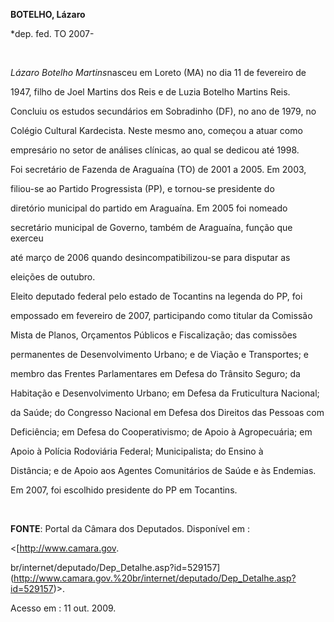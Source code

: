 **BOTELHO, Lázaro**



\*dep. fed. TO 2007-



 



*Lázaro Botelho Martins*nasceu em Loreto (MA) no dia 11 de fevereiro de

1947, filho de Joel Martins dos Reis e de Luzia Botelho Martins Reis.



Concluiu os estudos secundários em Sobradinho (DF), no ano de 1979, no

Colégio Cultural Kardecista. Neste mesmo ano, começou a atuar como

empresário no setor de análises clínicas, ao qual se dedicou até 1998.



Foi secretário de Fazenda de Araguaína (TO) de 2001 a 2005. Em 2003,

filiou-se ao Partido Progressista (PP), e tornou-se presidente do

diretório municipal do partido em Araguaína. Em 2005 foi nomeado

secretário municipal de Governo, também de Araguaína, função que exerceu

até março de 2006 quando desincompatibilizou-se para disputar as

eleições de outubro.



Eleito deputado federal pelo estado de Tocantins na legenda do PP, foi

empossado em fevereiro de 2007, participando como titular da Comissão

Mista de Planos, Orçamentos Públicos e Fiscalização; das comissões

permanentes de Desenvolvimento Urbano; e de Viação e Transportes; e

membro das Frentes Parlamentares em Defesa do Trânsito Seguro; da

Habitação e Desenvolvimento Urbano; em Defesa da Fruticultura Nacional;

da Saúde; do Congresso Nacional em Defesa dos Direitos das Pessoas com

Deficiência; em Defesa do Cooperativismo; de Apoio à Agropecuária; em

Apoio à Polícia Rodoviária Federal; Municipalista; do Ensino à

Distância; e de Apoio aos Agentes Comunitários de Saúde e às Endemias.



Em 2007, foi escolhido presidente do PP em Tocantins.



 



**FONTE**: Portal da Câmara dos Deputados. Disponível em :

\<[http://www.camara.gov.

br/internet/deputado/Dep\_Detalhe.asp?id=529157](http://www.camara.gov.%20br/internet/deputado/Dep_Detalhe.asp?id=529157)\>.

Acesso em : 11 out. 2009.



 



 



 



 



 



 



 


